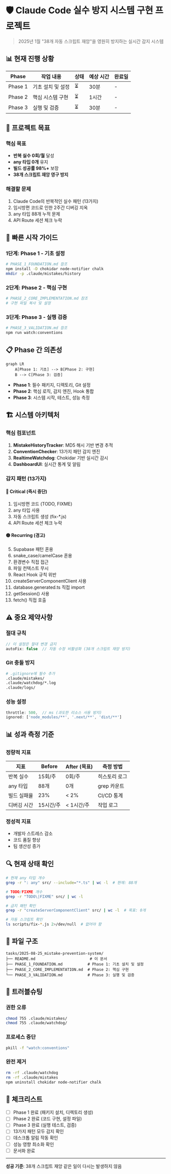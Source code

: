 # 🛡️ Claude Code 실수 방지 시스템 구현 프로젝트

> 2025년 1월 "38개 자동 스크립트 재앙"을 영원히 방지하는 실시간 감지 시스템

## 📊 현재 진행 상황

| Phase | 작업 내용 | 상태 | 예상 시간 | 완료일 |
|-------|----------|------|----------|--------|
| Phase 1 | 기초 설치 및 설정 | ⏳ | 30분 | - |
| Phase 2 | 핵심 시스템 구현 | ⏳ | 1시간 | - |
| Phase 3 | 실행 및 검증 | ⏳ | 30분 | - |

## 🎯 프로젝트 목표

### 핵심 목표
- **반복 실수 0회/월** 달성
- **any 타입 0개** 유지
- **빌드 성공률 98%+** 보장
- **38개 스크립트 재앙 영구 방지**

### 해결할 문제
1. Claude Code의 반복적인 실수 패턴 (13가지)
2. 임시방편 코드로 인한 2주간 디버깅 지옥
3. any 타입 88개 누적 문제
4. API Route 세션 체크 누락

## 🚀 빠른 시작 가이드

### 1단계: Phase 1 - 기초 설정
```bash
# PHASE_1_FOUNDATION.md 참조
npm install -D chokidar node-notifier chalk
mkdir -p .claude/mistakes/history
```

### 2단계: Phase 2 - 핵심 구현
```bash
# PHASE_2_CORE_IMPLEMENTATION.md 참조
# 구현 파일 복사 및 설정
```

### 3단계: Phase 3 - 실행 검증
```bash
# PHASE_3_VALIDATION.md 참조
npm run watch:conventions
```

## 📋 Phase 간 의존성

```mermaid
graph LR
    A[Phase 1: 기초] --> B[Phase 2: 구현]
    B --> C[Phase 3: 검증]
```

- **Phase 1**: 필수 패키지, 디렉토리, Git 설정
- **Phase 2**: 핵심 로직, 감지 엔진, Hook 통합
- **Phase 3**: 시스템 시작, 테스트, 성능 측정

## 🏗️ 시스템 아키텍처

### 핵심 컴포넌트
1. **MistakeHistoryTracker**: MD5 해시 기반 변경 추적
2. **ConventionChecker**: 13가지 패턴 감지 엔진
3. **RealtimeWatchdog**: Chokidar 기반 실시간 감시
4. **DashboardUI**: 실시간 통계 및 알림

### 감지 패턴 (13가지)

#### 🔴 Critical (즉시 중단)
1. 임시방편 코드 (TODO, FIXME)
2. any 타입 사용
3. 자동 스크립트 생성 (fix-*.js)
4. API Route 세션 체크 누락

#### 🟡 Recurring (경고)
5. Supabase 패턴 혼용
6. snake_case/camelCase 혼용
7. 환경변수 직접 접근
8. 파일 컨텍스트 무시
9. React Hook 규칙 위반
10. createServerComponentClient 사용
11. database.generated.ts 직접 import
12. getSession() 사용
13. fetch() 직접 호출

## ⚠️ 중요 제약사항

### 절대 규칙
```javascript
// 이 설정은 절대 변경 금지
autoFix: false  // 자동 수정 비활성화 (38개 스크립트 재앙 방지)
```

### Git 충돌 방지
```bash
# .gitignore에 필수 추가
.claude/mistakes/
.claude/watchdog/*.log
.claude/logs/
```

### 성능 설정
```javascript
throttle: 500,  // ms (과도한 리소스 사용 방지)
ignored: ['node_modules/**', '.next/**', 'dist/**']
```

## 📊 성과 측정 기준

### 정량적 지표
| 지표 | Before | After (목표) | 측정 방법 |
|------|--------|-------------|-----------|
| 반복 실수 | 15회/주 | 0회/주 | 히스토리 로그 |
| any 타입 | 88개 | 0개 | grep 카운트 |
| 빌드 실패율 | 23% | < 2% | CI/CD 통계 |
| 디버깅 시간 | 15시간/주 | < 1시간/주 | 작업 로그 |

### 정성적 지표
- 개발자 스트레스 감소
- 코드 품질 향상
- 팀 생산성 증가

## 🔍 현재 상태 확인

```bash
# 현재 any 타입 개수
grep -r ": any" src/ --include="*.ts" | wc -l  # 현재: 88개

# TODO/FIXME 개수
grep -r "TODO\|FIXME" src/ | wc -l

# 금지 패턴 확인
grep -r "createServerComponentClient" src/ | wc -l  # 목표: 0개

# 자동 스크립트 확인
ls scripts/fix-*.js 2>/dev/null  # 없어야 함
```

## 📁 파일 구조

```
tasks/2025-08-25_mistake-prevention-system/
├── README.md                        # 이 문서
├── PHASE_1_FOUNDATION.md           # Phase 1: 기초 설치 및 설정
├── PHASE_2_CORE_IMPLEMENTATION.md  # Phase 2: 핵심 구현
└── PHASE_3_VALIDATION.md           # Phase 3: 실행 및 검증
```

## 🚨 트러블슈팅

### 권한 오류
```bash
chmod 755 .claude/mistakes/
chmod 755 .claude/watchdog/
```

### 프로세스 중단
```bash
pkill -f "watch:conventions"
```

### 완전 제거
```bash
rm -rf .claude/watchdog
rm -rf .claude/mistakes
npm uninstall chokidar node-notifier chalk
```

## 📝 체크리스트

- [ ] Phase 1 완료 (패키지 설치, 디렉토리 생성)
- [ ] Phase 2 완료 (코드 구현, 설정 파일)
- [ ] Phase 3 완료 (실행 테스트, 검증)
- [ ] 13가지 패턴 모두 감지 확인
- [ ] 데스크톱 알림 작동 확인
- [ ] 성능 영향 최소화 확인
- [ ] 문서화 완료

---

**성공 기준**: 38개 스크립트 재앙 같은 일이 다시는 발생하지 않음